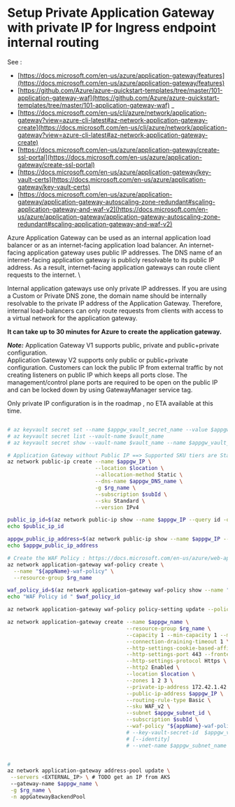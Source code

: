 
# Setup Private  Application Gateway  with private IP for Ingress endpoint internal routing

See :
- [https://docs.microsoft.com/en-us/azure/application-gateway/features](https://docs.microsoft.com/en-us/azure/application-gateway/features)
- [https://github.com/Azure/azure-quickstart-templates/tree/master/101-application-gateway-waf](https://github.com/Azure/azure-quickstart-templates/tree/master/101-application-gateway-waf) _
- [https://docs.microsoft.com/en-us/cli/azure/network/application-gateway?view=azure-cli-latest#az-network-application-gateway-create](https://docs.microsoft.com/en-us/cli/azure/network/application-gateway?view=azure-cli-latest#az-network-application-gateway-create)
- [https://docs.microsoft.com/en-us/azure/application-gateway/create-ssl-portal](https://docs.microsoft.com/en-us/azure/application-gateway/create-ssl-portal)
- [https://docs.microsoft.com/en-us/azure/application-gateway/key-vault-certs](https://docs.microsoft.com/en-us/azure/application-gateway/key-vault-certs)
- [https://docs.microsoft.com/en-us/azure/application-gateway/application-gateway-autoscaling-zone-redundant#scaling-application-gateway-and-waf-v2](https://docs.microsoft.com/en-us/azure/application-gateway/application-gateway-autoscaling-zone-redundant#scaling-application-gateway-and-waf-v2)

Azure Application Gateway can be used as an internal application load balancer or as an internet-facing application load balancer. An internet-facing application gateway uses public IP addresses. The DNS name of an internet-facing application gateway is publicly resolvable to its public IP address. As a result, internet-facing application gateways can route client requests to the internet. \

Internal application gateways use only private IP addresses. If you are using a Custom or Private DNS zone, the domain name should be internally resolvable to the private IP address of the Application Gateway. Therefore, internal load-balancers can only route requests from clients with access to a virtual network for the application gateway.

**It can take up to 30 minutes for Azure to create the application gateway.**

***Note:***
Application Gateway V1 supports public, private and public+private configuration. \
Application Gateway V2 supports only public or public+private configuration. 
Customers can lock the public IP from external traffic by not creating listeners on public IP which keeps all ports close. 
The management/control plane ports are required to be open on the public IP and can be locked down by using GatewayManager service tag.

Only private IP configuration is in the roadmap , no ETA available at this time.


```sh

# az keyvault secret set --name $appgw_vault_secret_name --value $appgw_vault_secret --description "AKS App. Gateway ${appName} Secret" --vault-name $vault_name
# az keyvault secret list --vault-name $vault_name
# az keyvault secret show --vault-name $vault_name --name $appgw_vault_secret_name --output tsv

# Application Gateway without Public IP ==> Supported SKU tiers are Standard,WAF. ==> WAF_v2 NOT SUPPORTED
az network public-ip create --name $appgw_IP \
                            --location $location \
                            --allocation-method Static \
                            --dns-name $appgw_DNS_name \
                            -g $rg_name \
                            --subscription $subId \
                            --sku Standard \
                            --version IPv4

public_ip_id=$(az network public-ip show --name $appgw_IP --query id -o tsv --subscription $subId -g $rg_name)
echo $public_ip_id

appgw_public_ip_address=$(az network public-ip show --name $appgw_IP --query ipAddress -o tsv --subscription $subId -g $rg_name)
echo $appgw_public_ip_address

# Create the WAF Policy : https://docs.microsoft.com/en-us/azure/web-application-firewall/ag/create-waf-policy-ag#configure-waf-rules-optional
az network application-gateway waf-policy create \
  --name "${appName}-waf-policy" \
  --resource-group $rg_name

waf_policy_id=$(az network application-gateway waf-policy show --name "${appName}-waf-policy" -g $rg_name --query id -o tsv)
echo "WAF Policy id " $waf_policy_id

az network application-gateway waf-policy policy-setting update --policy-name "${appName}-waf-policy" --mode Detection --state Enabled -g  $rg_name

az network application-gateway create --name $appgw_name \
                                      --resource-group $rg_name \
                                      --capacity 1 --min-capacity 1 --max-capacity 3  \
                                      --connection-draining-timeout 1 \
                                      --http-settings-cookie-based-affinity Enabled \
                                      --http-settings-port 443 --frontend-port 80 \
                                      --http-settings-protocol Https \
                                      --http2 Enabled \
                                      --location $location \
                                      --zones 1 2 3 \
                                      --private-ip-address 172.42.1.42 \
                                      --public-ip-address $appgw_IP \
                                      --routing-rule-type Basic \
                                      --sku WAF_v2 \
                                      --subnet $appgw_subnet_id \
                                      --subscription $subId \
                                      --waf-policy "${appName}-waf-policy"
                                      # --key-vault-secret-id  $appgw_vault_secret_name  # https://docs.microsoft.com/en-us/azure/application-gateway/key-vault-certs
                                      # [--identity]
                                      # --vnet-name $appgw_subnet_name 


# 
az network application-gateway address-pool update \
 --servers <EXTERNAL_IP> \ # TODO get an IP from AKS
 --gateway-name $appgw_name \
 -g $rg_name \
 -n appGatewayBackendPool

```